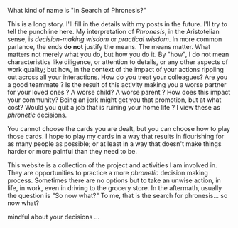 


What kind of name is "In Search of Phronesis?"  

This is a long story.  I'll fill in the details with my posts in the future. I'll try to tell the punchline here. My interpretation of _Phronesis_, in the Aristotelian sense, is _decision-making wisdom_  or _practical wisdom_. In more common parlance, the ends **do not** justify the means. The means matter. What matters not merely what you do, but how you do it. By "how", I do not mean characteristics like diligence, or attention to details, or any other aspects of work quality; but how, in the context of the impact of your actions rippling out across all your interactions. How do you treat your colleagues? Are you a good teammate ? Is the result of this activity making you a worse partner for your loved ones ? A worse child? A worse parent ? How does this impact your community? Being an jerk might get you that promotion, but at what cost? Would you quit a job that is ruining your home life ?  I view these as _phronetic_ decisions.

You cannot choose the cards you are dealt, but you can choose how to play those cards. I hope to play my cards in a way that results in flourishing for as many people as possible; or at least in a way that doesn't make things harder or more painful than they need to be.  

This website is a collection of the project and activities I am involved in. They are opportunities to practice a more _phronetic_ decision making process. Sometimes there are no options but to take an unwise action, in life, in work, even in driving to the grocery store. In the aftermath, usually the question is "So now what?" To me, that is the search for phronesis... so now what?


mindful about your decisions ...
